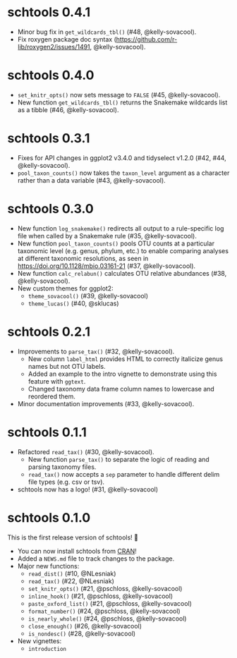 # schtools 0.4.1

- Minor bug fix in `get_wildcards_tbl()` (#48, @kelly-sovacool).
- Fix roxygen package doc syntax (https://github.com/r-lib/roxygen2/issues/1491, @kelly-sovacool).

# schtools 0.4.0

- `set_knitr_opts()` now sets message to `FALSE` (#45, @kelly-sovacool).
- New function `get_wildcards_tbl()` returns the Snakemake wildcards list as a tibble (#46, @kelly-sovacool).

# schtools 0.3.1

- Fixes for API changes in ggplot2 v3.4.0 and tidyselect v1.2.0 (#42, #44, @kelly-sovacool).
- `pool_taxon_counts()` now takes the `taxon_level` argument as a character 
  rather than a data variable (#43, @kelly-sovacool).

# schtools 0.3.0

- New function `log_snakemake()` redirects all output to a rule-specific log
  file when called by a Snakemake rule (#35, @kelly-sovacool).
- New function `pool_taxon_counts()` pools OTU counts at a particular taxonomic 
  level (e.g. genus, phylum, etc.) to enable comparing analyses at different 
  taxonomic resolutions, as seen in <https://doi.org/10.1128/mbio.03161-21> 
  (#37, @kelly-sovacool).
- New function `calc_relabun()` calculates OTU relative abundances (#38, @kelly-sovacool).
- New custom themes for ggplot2:
    - `theme_sovacool()` (#39, @kelly-sovacool)
    - `theme_lucas()` (#40, @sklucas)

# schtools 0.2.1

- Improvements to `parse_tax()` (#32, @kelly-sovacool).
    - New column `label_html` provides HTML to correctly italicize genus names but not OTU labels.
    - Added an example to the intro vignette to demonstrate using this feature with `ggtext`.
    - Changed taxonomy data frame column names to lowercase and reordered them.
- Minor documentation improvements (#33, @kelly-sovacool).

# schtools 0.1.1

- Refactored `read_tax()` (#30, @kelly-sovacool).
    - New function `parse_tax()` to separate the logic of reading and parsing taxonomy files.
    - `read_tax()` now accepts a `sep` parameter to handle different delim file types (e.g. csv or tsv).
- schtools now has a logo! (#31, @kelly-sovacool)

# schtools 0.1.0

This is the first release version of schtools! 🎉

- You can now install schtools from [CRAN](https://cran.r-project.org/package=schtools)!
- Added a `NEWS.md` file to track changes to the package.
- Major new functions:
  - `read_dist()` (#10, @NLesniak)
  - `read_tax()` (#22, @NLesniak)
  - `set_knitr_opts()` (#21, @pschloss, @kelly-sovacool)
  - `inline_hook()` (#21, @pschloss, @kelly-sovacool)
  - `paste_oxford_list()` (#21, @pschloss, @kelly-sovacool)
  - `format_number()` (#24, @pschloss, @kelly-sovacool)
  - `is_nearly_whole()` (#24, @pschloss, @kelly-sovacool)
  - `close_enough()` (#26, @kelly-sovacool)
  - `is_nondesc()` (#28, @kelly-sovacool)
- New vignettes:
  - `introduction`
